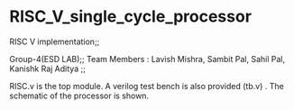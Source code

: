 # RISC_V_single_cycle_processor
RISC V implementation;;

Group-4(ESD LAB);;
Team Members :  Lavish Mishra,
                Sambit Pal,
                Sahil Pal,
                Kanishk Raj Aditya
                ;;

RISC.v is the top module. A verilog test bench is also provided (tb.v) . The schematic of the processor is shown.
